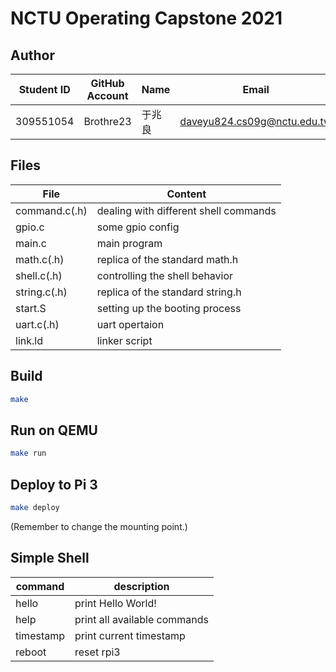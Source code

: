 # NCTU Operating Capstone 2021

## Author

| Student ID | GitHub Account | Name  | Email                       |
| -----------| -------------- | ----- | --------------------------- |
| 309551054  | Brothre23      | 于兆良 | daveyu824.cs09g@nctu.edu.tw |

## Files

| File          | Content                               |
| --------------| --------------------------------------|
| command.c(.h) | dealing with different shell commands |
| gpio.c        | some gpio config                      |
| main.c        | main program                          |
| math.c(.h)    | replica of the standard math.h        |
| shell.c(.h)   | controlling the shell behavior        |
| string.c(.h)  | replica of the standard string.h      |
| start.S       | setting up the booting process        |
| uart.c(.h)    | uart opertaion                        |
| link.ld       | linker script                         |

## Build

```bash
make
```

## Run on QEMU

```bash
make run
```

## Deploy to Pi 3

```bash
make deploy
```

(Remember to change the mounting point.)

## Simple Shell

| command   | description                   |
| ----------| ----------------------------- |
| hello     | print Hello World!            |
| help      | print all available commands  |
| timestamp | print current timestamp       |
| reboot    | reset rpi3                    |